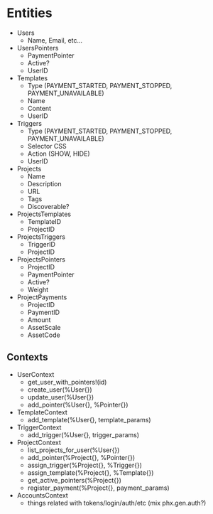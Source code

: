 # Entities

- Users
  - Name, Email, etc...
- UsersPointers
  - PaymentPointer
  - Active?
  - UserID
- Templates
  - Type (PAYMENT_STARTED, PAYMENT_STOPPED, PAYMENT_UNAVAILABLE)
  - Name
  - Content
  - UserID
- Triggers
  - Type (PAYMENT_STARTED, PAYMENT_STOPPED, PAYMENT_UNAVAILABLE)
  - Selector CSS
  - Action (SHOW, HIDE)
  - UserID
- Projects
  - Name
  - Description
  - URL
  - Tags
  - Discoverable?
- ProjectsTemplates
  - TemplateID
  - ProjectID
- ProjectsTriggers
  - TriggerID
  - ProjectID
- ProjectsPointers
  - ProjectID
  - PaymentPointer
  - Active?
  - Weight
- ProjectPayments
  - ProjectID
  - PaymentID 
  - Amount
  - AssetScale
  - AssetCode

## Contexts

- UserContext
  - get_user_with_pointers!(id)
  - create_user(%User{})
  - update_user(%User{})
  - add_pointer(%User{}, %Pointer{})
- TemplateContext
  - add_template(%User{}, template_params)
- TriggerContext
  - add_trigger(%User{}, trigger_params)
- ProjectContext
  - list_projects_for_user(%User{})
  - add_pointer(%Project{}, %Pointer{})
  - assign_trigger(%Project{}, %Trigger{})
  - assign_template(%Project{}, %Template{})
  - get_active_pointers(%Project{})
  - register_payment(%Project{}, payment_params)
- AccountsContext
  - things related with tokens/login/auth/etc (mix phx.gen.auth?)

